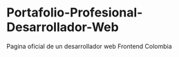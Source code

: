 # Portafolio-Profesional-Desarrollador-Web
Pagina oficial de un desarrollador web Frontend Colombia
